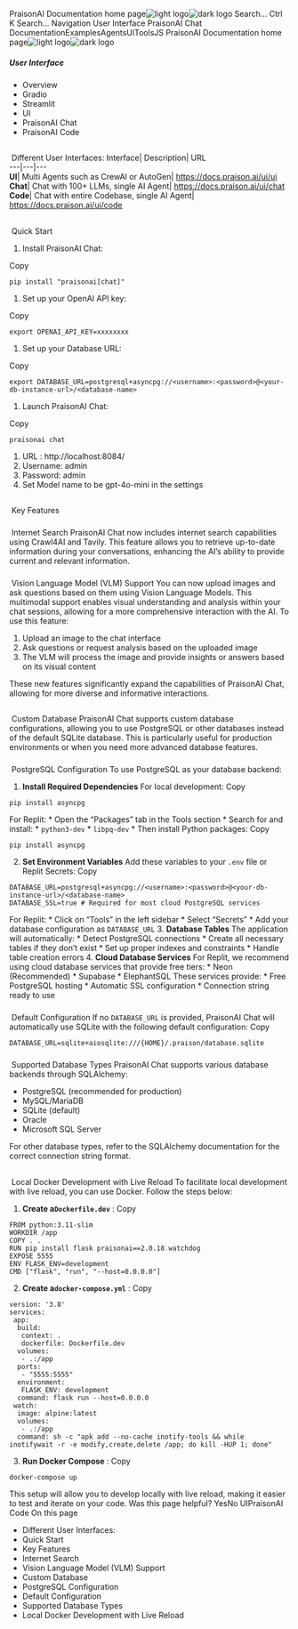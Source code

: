 PraisonAI Documentation home page![light logo](https://docs.praison.ai/images/praisonai-logo-large-dark.png)![dark logo](https://docs.praison.ai/images/praisonai-logo-large-light.png)
Search...
Ctrl K
Search...
Navigation
User Interface
PraisonAI Chat
DocumentationExamplesAgentsUIToolsJS
PraisonAI Documentation home page![light logo](https://docs.praison.ai/images/praisonai-logo-large-dark.png)![dark logo](https://docs.praison.ai/images/praisonai-logo-large-light.png)
##### User Interface
  * Overview
  * Gradio
  * Streamlit
  * UI
  * PraisonAI Chat
  * PraisonAI Code


## 
​
Different User Interfaces:
Interface| Description| URL  
---|---|---  
**UI**|  Multi Agents such as CrewAI or AutoGen| https://docs.praison.ai/ui/ui  
**Chat**|  Chat with 100+ LLMs, single AI Agent| https://docs.praison.ai/ui/chat  
**Code**|  Chat with entire Codebase, single AI Agent| https://docs.praison.ai/ui/code  
## 
​
Quick Start
  1. Install PraisonAI Chat:


Copy
```
pip install "praisonai[chat]"

```

  1. Set up your OpenAI API key:


Copy
```
export OPENAI_API_KEY=xxxxxxxx

```

  1. Set up your Database URL:


Copy
```
export DATABASE_URL=postgresql+asyncpg://<username>:<password>@<your-db-instance-url>/<database-name>

```

  1. Launch PraisonAI Chat:


Copy
```
praisonai chat

```

  1. URL : http://localhost:8084/
  2. Username: admin
  3. Password: admin
  4. Set Model name to be gpt-4o-mini in the settings


## 
​
Key Features
### 
​
Internet Search
PraisonAI Chat now includes internet search capabilities using Crawl4AI and Tavily. This feature allows you to retrieve up-to-date information during your conversations, enhancing the AI’s ability to provide current and relevant information.
### 
​
Vision Language Model (VLM) Support
You can now upload images and ask questions based on them using Vision Language Models. This multimodal support enables visual understanding and analysis within your chat sessions, allowing for a more comprehensive interaction with the AI.
To use this feature:
  1. Upload an image to the chat interface
  2. Ask questions or request analysis based on the uploaded image
  3. The VLM will process the image and provide insights or answers based on its visual content


These new features significantly expand the capabilities of PraisonAI Chat, allowing for more diverse and informative interactions.
## 
​
Custom Database
PraisonAI Chat supports custom database configurations, allowing you to use PostgreSQL or other databases instead of the default SQLite database. This is particularly useful for production environments or when you need more advanced database features.
### 
​
PostgreSQL Configuration
To use PostgreSQL as your database backend:
  1. **Install Required Dependencies**
For local development:
Copy
```
pip install asyncpg

```

For Replit:
     * Open the “Packages” tab in the Tools section
     * Search for and install: 
       * `python3-dev`
       * `libpq-dev`
     * Then install Python packages:
Copy
```
pip install asyncpg

```

  2. **Set Environment Variables** Add these variables to your `.env` file or Replit Secrets:
Copy
```
DATABASE_URL=postgresql+asyncpg://<username>:<password>@<your-db-instance-url>/<database-name>
DATABASE_SSL=true # Required for most cloud PostgreSQL services

```

For Replit:
     * Click on “Tools” in the left sidebar
     * Select “Secrets”
     * Add your database configuration as `DATABASE_URL`
  3. **Database Tables** The application will automatically:
     * Detect PostgreSQL connections
     * Create all necessary tables if they don’t exist
     * Set up proper indexes and constraints
     * Handle table creation errors
  4. **Cloud Database Services** For Replit, we recommend using cloud database services that provide free tiers:
     * Neon (Recommended)
     * Supabase
     * ElephantSQL
These services provide:
     * Free PostgreSQL hosting
     * Automatic SSL configuration
     * Connection string ready to use


### 
​
Default Configuration
If no `DATABASE_URL` is provided, PraisonAI Chat will automatically use SQLite with the following default configuration:
Copy
```
DATABASE_URL=sqlite+aiosqlite:///{HOME}/.praison/database.sqlite

```

### 
​
Supported Database Types
PraisonAI Chat supports various database backends through SQLAlchemy:
  * PostgreSQL (recommended for production)
  * MySQL/MariaDB
  * SQLite (default)
  * Oracle
  * Microsoft SQL Server


For other database types, refer to the SQLAlchemy documentation for the correct connection string format.
## 
​
Local Docker Development with Live Reload
To facilitate local development with live reload, you can use Docker. Follow the steps below:
  1. **Create a`Dockerfile.dev`** :
Copy
```
FROM python:3.11-slim
WORKDIR /app
COPY . .
RUN pip install flask praisonai==2.0.18 watchdog
EXPOSE 5555
ENV FLASK_ENV=development
CMD ["flask", "run", "--host=0.0.0.0"]

```

  2. **Create a`docker-compose.yml`** :
Copy
```
version: '3.8'
services:
 app:
  build:
   context: .
   dockerfile: Dockerfile.dev
  volumes:
   - .:/app
  ports:
   - "5555:5555"
  environment:
   FLASK_ENV: development
  command: flask run --host=0.0.0.0
 watch:
  image: alpine:latest
  volumes:
   - .:/app
  command: sh -c "apk add --no-cache inotify-tools && while inotifywait -r -e modify,create,delete /app; do kill -HUP 1; done"

```

  3. **Run Docker Compose** :
Copy
```
docker-compose up

```



This setup will allow you to develop locally with live reload, making it easier to test and iterate on your code.
Was this page helpful?
YesNo
UIPraisonAI Code
On this page
  * Different User Interfaces:
  * Quick Start
  * Key Features
  * Internet Search
  * Vision Language Model (VLM) Support
  * Custom Database
  * PostgreSQL Configuration
  * Default Configuration
  * Supported Database Types
  * Local Docker Development with Live Reload


